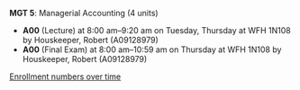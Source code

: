 **MGT 5**: Managerial Accounting (4 units)

- **A00** (Lecture) at 8:00 am–9:20 am on Tuesday, Thursday at WFH 1N108 by Houskeeper, Robert (A09128979)
- **A00** (Final Exam) at 8:00 am–10:59 am on Thursday at WFH 1N108 by Houskeeper, Robert (A09128979)

[Enrollment numbers over time](./MGT5.tsv)
